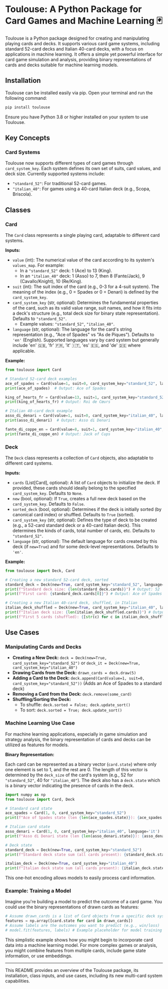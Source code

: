 # Toulouse: A Python Package for Card Games and Machine Learning 🃏

Toulouse is a Python package designed for creating and manipulating playing cards and decks. It supports various card game systems, including standard 52-card decks and Italian 40-card decks, with a focus on applications in machine learning. It offers a simple yet powerful interface for card game simulation and analysis, providing binary representations of cards and decks suitable for machine learning models.

## Installation

Toulouse can be installed easily via pip. Open your terminal and run the following command:

```bash
pip install toulouse
```

Ensure you have Python 3.8 or higher installed on your system to use Toulouse.

## Key Concepts

### Card Systems

Toulouse now supports different types of card games through `card_system_key`. Each system defines its own set of suits, card values, and deck size. Currently supported systems include:
-   `"standard_52"`: For traditional 52-card games.
-   `"italian_40"`: For games using a 40-card Italian deck (e.g., Scopa, Briscola).

## Classes

### Card

The `Card` class represents a single playing card, adaptable to different card systems.

**Inputs:**

-   `value` (int): The numerical value of the card according to its system's `values_map`. For example:
    -   In a `"standard_52"` deck: 1 (Ace) to 13 (King).
    -   In an `"italian_40"` deck: 1 (Asso) to 7, then 8 (Fante/Jack), 9 (Cavallo/Knight), 10 (Re/King).
-   `suit` (int): The suit index of the card (e.g., 0-3 for a 4-suit system). The meaning of the index (e.g., 0 = Spades or 0 = Denari) is defined by the `card_system_key`.
-   `card_system_key` (str, optional): Determines the fundamental properties of the card, such as its valid value range, suit names, and how it fits into a deck's structure (e.g., total deck size for binary state representation). Defaults to `"standard_52"`.
    -   Example values: `"standard_52"`, `"italian_40"`.
-   `language` (str, optional): The language for the card's string representation (e.g., "Ace of Spades" vs "As de Piques"). Defaults to `'en'` (English). Supported languages vary by card system but generally include 'en' 🇬🇧, 'fr' 🇫🇷, 'it' 🇮🇹, 'es' 🇪🇸, and 'de' 🇩🇪 where applicable.

**Example:**

```python
from toulouse import Card

# Standard 52-card deck examples
ace_of_spades = Card(value=1, suit=0, card_system_key="standard_52", language='en')
print(ace_of_spades)  # Output: Ace of Spades

king_of_hearts_fr = Card(value=13, suit=1, card_system_key="standard_52", language='fr')
print(king_of_hearts_fr) # Output: Roi de Cœurs

# Italian 40-card deck example
asso_di_denari = Card(value=1, suit=0, card_system_key="italian_40", language='it')
print(asso_di_denari)  # Output: Asso di Denari

fante_di_coppe_en = Card(value=8, suit=1, card_system_key="italian_40", language='en') # Fante (Jack) of Cups (Coppe)
print(fante_di_coppe_en) # Output: Jack of Cups
```

### Deck

The `Deck` class represents a collection of `Card` objects, also adaptable to different card systems.

**Inputs:**

-   `cards` (List[Card], optional): A list of `Card` objects to initialize the deck. If provided, these cards should ideally belong to the specified `card_system_key`. Defaults to `None`.
-   `new` (bool, optional): If `True`, creates a full new deck based on the `card_system_key`. Defaults to `False`.
-   `sorted_deck` (bool, optional): Determines if the deck is initially sorted (by canonical card index) or shuffled. Defaults to `True` (sorted).
-   `card_system_key` (str, optional): Defines the type of deck to be created (e.g., a 52-card standard deck or a 40-card Italian deck). This determines the kinds of cards, total number of cards, etc. Defaults to `"standard_52"`.
-   `language` (str, optional): The default language for cards created by this deck (if `new=True`) and for some deck-level representations. Defaults to `'en'`.

**Example:**

```python
from toulouse import Deck, Card

# Creating a new standard 52-card deck, sorted
standard_deck = Deck(new=True, card_system_key="standard_52", language='en')
print(f"Standard deck size: {len(standard_deck.cards)}") # Output: 52
print(f"First card: {standard_deck.cards[0]}") # Output: Ace of Spades

# Creating a new Italian 40-card deck, shuffled, in Italian
italian_deck_shuffled = Deck(new=True, card_system_key="italian_40", language='it', sorted_deck=False)
print(f"Italian deck size: {len(italian_deck_shuffled.cards)}") # Output: 40
print(f"First 5 cards (shuffled): {[str(c) for c in italian_deck_shuffled.cards[:5]]}")
```

## Use Cases

### Manipulating Cards and Decks

-   **Creating a New Deck:** `deck = Deck(new=True, card_system_key="standard_52")` or `deck_it = Deck(new=True, card_system_key="italian_40")`
-   **Drawing Cards from the Deck:** `drawn_cards = deck.draw(5)`
-   **Adding a Card to the Deck:** `deck.append(Card(value=1, suit=0, card_system_key="standard_52"))` (Adds an Ace of Spades to a standard deck)
-   **Removing a Card from the Deck:** `deck.remove(some_card)`
-   **Shuffling/Sorting the Deck:**
    -   To shuffle: `deck.sorted = False; deck.update_sort()`
    -   To sort: `deck.sorted = True; deck.update_sort()`

### Machine Learning Use Case

For machine learning applications, especially in game simulation and strategy analysis, the binary representation of cards and decks can be utilized as features for models.

**Binary Representation:**

Each card can be represented as a binary vector (`card.state`) where only one element is set to 1, and the rest are 0. The length of this vector is determined by the `deck_size` of the card's system (e.g., 52 for `"standard_52"`, 40 for `"italian_40"`).
The deck also has a `deck.state` which is a binary vector indicating the presence of cards in the deck.

```python
import numpy as np
from toulouse import Card, Deck

# Standard card state
ace_spades = Card(1, 0, card_system_key="standard_52")
print(f"Ace of Spades state (len {len(ace_spades.state)}): {ace_spades.state.argmax()}") # Index 0 in a 52-element array

# Italian card state
asso_denari = Card(1, 0, card_system_key="italian_40", language='it')
print(f"Asso di Denari state (len {len(asso_denari.state)}): {asso_denari.state.argmax()}") # Index 0 in a 40-element array

# Deck state
standard_deck = Deck(new=True, card_system_key="standard_52")
print(f"Standard deck state sum (all cards present): {standard_deck.state.sum()}") # Output: 52

italian_deck = Deck(new=True, card_system_key="italian_40")
print(f"Italian deck state sum (all cards present): {italian_deck.state.sum()}") # Output: 40
```

This one-hot encoding allows models to easily process card information.

### Example: Training a Model

Imagine you're building a model to predict the outcome of a card game. You could use the binary representations of drawn cards as features:

```python
# Assume drawn_cards is a list of Card objects from a specific deck system
features = np.array([card.state for card in drawn_cards])
# Assume labels are the outcomes you want to predict (e.g., win/loss)
# model.fit(features, labels) # Example placeholder for model training
```

This simplistic example shows how you might begin to incorporate card data into a machine learning model. For more complex games or analysis, you might combine features from multiple cards, include game state information, or use embeddings.

---

This README provides an overview of the Toulouse package, its installation, class inputs, and use cases, including its new multi-card system capabilities.